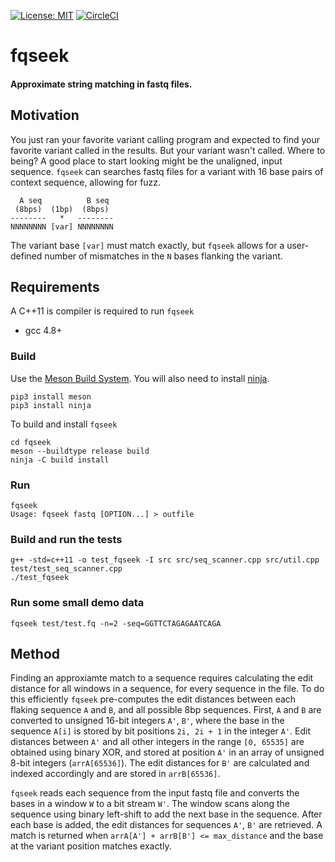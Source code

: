[![License: MIT](https://img.shields.io/badge/License-MIT-yellow.svg)](https://opensource.org/licenses/MIT)
[![CircleCI](https://circleci.com/gh/davisem/fqseek.svg?style=shield)](https://circleci.com/gh/davisem/fqseek/master)


# fqseek
#### Approximate string matching in fastq files. 


## Motivation
You just ran your favorite variant calling program and expected to find your favorite variant called in the results. But your variant wasn't called. Where to being? A good place to start looking might be the unaligned, input sequence. `fqseek` can searches fastq files for a variant with 16 base pairs of context sequence, allowing for fuzz.

```
  A seq          B seq
 (8bps)  (1bp)  (8bps)       
--------   *   --------   
NNNNNNNN [var] NNNNNNNN
```
The variant base `[var]`  must match exactly, but `fqseek` allows for a user-defined number of mismatches in the `N` bases flanking the variant.

## Requirements
A C++11 is compiler is required to run `fqseek`
* gcc 4.8+

### Build
Use the [Meson Build System](https://mesonbuild.com/index.html).
You will also need to install [ninja](https://ninja-build.org).
```
pip3 install meson
pip3 install ninja
```

To build and install `fqseek`
```
cd fqseek
meson --buildtype release build
ninja -C build install
```

### Run
```
fqseek
Usage: fqseek fastq [OPTION...] > outfile
```

### Build and run the tests
```
g++ -std=c++11 -o test_fqseek -I src src/seq_scanner.cpp src/util.cpp test/test_seq_scanner.cpp
./test_fqseek
```

### Run some small demo data
```
fqseek test/test.fq -n=2 -seq=GGTTCTAGAGAATCAGA
```

## Method
Finding an approxiamte match to a sequence requires calculating the edit distance for all windows in a sequence, for every sequence in the file. To do this efficiently `fqseek` pre-computes the edit distances between each flaking sequence `A` and `B`, and all possible 8bp sequences. First, `A` and `B` are converted to unsigned 16-bit integers `A'`, `B'`, where the base in the sequence `A[i]` is stored by bit positions `2i, 2i + 1` in the integer `A'`. Edit distances between `A'` and all other integers in the range `[0, 65535]` are obtained using binary XOR, and stored at position `A'` in an array of unsigned 8-bit integers (`arrA[65536]`). The edit distances for `B'` are calculated and indexed accordingly and are stored in `arrB[65536]`.

`fqseek` reads each sequence from the input fastq file and converts the bases in a window `W` to a bit stream `W'`. The window scans along the sequence using binary left-shift to add the next base in the sequence. After each base is added, the edit distances for sequences `A'`, `B'` are retrieved. A match is returned when `arrA[A'] + arrB[B'] <= max_distance` and the base at the variant position matches exactly.


